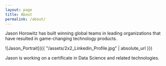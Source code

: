 ```yaml
---
layout: page
title: About
permalink: /about/
---
```


Jason Horowitz has built winning global teams in leading organizations that have resulted in game-changing technology products.

![Jason_Portrait]({{ "/assets/2x2_Linkedin_Profile.jpg" | absolute_url }})

Jason is working on a certificate in Data Science and related technologies.
